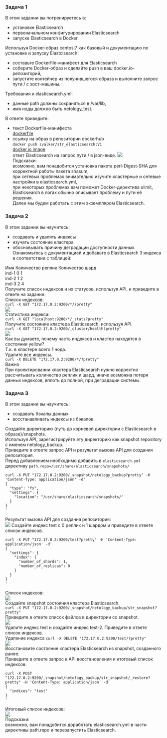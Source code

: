 ### Задача 1
В этом задании вы потренируетесь в:    
* установке Elasticsearch  
* первоначальном конфигурировании Elasticsearch  
* запуске Elasticsearch в Docker.
  
Используя Docker-образ centos:7 как базовый и документацию по установке и запуску Elastcisearch:  
* составьте Dockerfile-манифест для Elasticsearch  
* соберите Docker-образ и сделайте push в ваш docker.io-репозиторий,  
* запустите контейнер из получившегося образа и выполните запрос пути / c хост-машины.
  
Требования к elasticsearch.yml:  
* данные path должны сохраняться в /var/lib,  
* имя ноды должно быть netology_test.
  
В ответе приведите:  
* текст Dockerfile-манифеста  
[dockerfile](https://github.com/Svalker1989/ElasticSearch_2/blob/main/dockerfile)  
* ссылку на образ в репозитории dockerhub  
`docker push svalker/str_elasticsearch:V1`  
[docker.io image](https://hub.docker.com/layers/svalker/str_elasticsearch/V1/images/sha256-d592a30f5faeef6dde1b42a20fa85a2666681552cf34f9cc174b2b5aec43863b?context=repo)  
ответ Elasticsearch на запрос пути / в json-виде.
![](https://github.com/Svalker1989/ElasticSearch_2/blob/main/Z1.PNG)  
Подсказки:  
возможно, вам понадобится установка пакета perl-Digest-SHA для корректной работы пакета shasum,  
при сетевых проблемах внимательно изучите кластерные и сетевые настройки в elasticsearch.yml,  
при некоторых проблемах вам поможет Docker-директива ulimit,  
Elasticsearch в логах обычно описывает проблему и пути её решения.  
Далее мы будем работать с этим экземпляром Elasticsearch.  
  
### Задача 2
В этом задании вы научитесь:  
* создавать и удалять индексы  
* изучать состояние кластера 
* обосновывать причину деградации доступности данных.  
Ознакомьтесь с документацией и добавьте в Elasticsearch 3 индекса в соответствии с таблицей:  
  
Имя	Количество реплик	Количество шард  
ind-1	0	1  
ind-2	1	2  
ind-3	2	4  
Получите список индексов и их статусов, используя API, и приведите в ответе на задание.  
Список индексов:  
`curl -X GET "172.17.0.2:9200/*/?pretty"`  
![](https://github.com/Svalker1989/ElasticSearch_2/blob/main/Z2_1.PNG)  
Статистика индекса:  
`curl -X GET "localhost:9200/*/_stats?pretty"`  
Получите состояние кластера Elasticsearch, используя API.  
`curl -X GET "172.17.0.2:9200/_cluster/health?pretty"`  
![](https://github.com/Svalker1989/ElasticSearch_2/blob/main/Z2_2.PNG)  
Как вы думаете, почему часть индексов и кластер находятся в состоянии yellow?  
Т.к. в кластере всего 1 нода.  
Удалите все индексы.  
`curl -X DELETE "172.17.0.2:9200/*/?pretty"`  
Важно  
При проектировании кластера Elasticsearch нужно корректно рассчитывать количество реплик и шард, иначе возможна потеря данных индексов, вплоть до полной, при деградации системы.  
  
### Задача 3
В этом задании вы научитесь:  
* создавать бэкапы данных  
* восстанавливать индексы из бэкапов.  
  
Создайте директорию {путь до корневой директории с Elasticsearch в образе}/snapshots.  
Используя API, зарегистрируйте эту директорию как snapshot repository c именем netology_backup.  
Приведите в ответе запрос API и результат вызова API для создания репозитория.  
Перед добавлением необходимо добавить в `elasticsearch.yml` директиву `path.repo=/usr/share/elasticsearch/snapshots/`  
  
```
curl -X PUT "172.17.0.2:9200/_snapshot/netology_backup?pretty" -H 'Content-Type: application/json' -d'
{
  "type": "fs",
  "settings": {
    "location": "/usr/share/elasticsearch/snapshots/"
  }
}
'
```
Результат вызова API для создания репозитория:  
![](https://github.com/Svalker1989/ElasticSearch_2/blob/main/Z3_1.PNG)
Создайте индекс test с 0 реплик и 1 шардом и приведите в ответе список индексов.
```
curl -X PUT "172.17.0.2:9200/test?pretty" -H 'Content-Type: application/json' -d'
{
  "settings": {
    "index": {
      "number_of_shards": 1,  
      "number_of_replicas": 0 
    }
  }
}
'
```
Список индексов:  
![](https://github.com/Svalker1989/ElasticSearch_2/blob/main/Z3_2.PNG)  
Создайте snapshot состояния кластера Elasticsearch.  
`curl -X PUT "172.17.0.2:9200/_snapshot/netology_backup/str_snapshot?pretty"`  
Приведите в ответе список файлов в директории со snapshot.  
![](https://github.com/Svalker1989/ElasticSearch_2/blob/main/Z3_3.PNG)  
Удалите индекс test и создайте индекс test-2. Приведите в ответе список индексов.  
Удаление индекса `curl -X DELETE "172.17.0.2:9200/test/?pretty"`  
![](https://github.com/Svalker1989/ElasticSearch_2/blob/main/Z3_4.PNG)  
Восстановите состояние кластера Elasticsearch из snapshot, созданного ранее.  
Приведите в ответе запрос к API восстановления и итоговый список индексов.  
```
curl -X POST "172.17.0.2:9200/_snapshot/netology_backup/str_snapshot/_restore?pretty" -H 'Content-Type: application/json' -d'
{
  "indices": "test"
}
'
```
Итоговый список индексов:  
![](https://github.com/Svalker1989/ElasticSearch_2/blob/main/Z3_5.PNG)  
Подсказки:  
возможно, вам понадобится доработать elasticsearch.yml в части директивы path.repo и перезапустить Elasticsearch.
